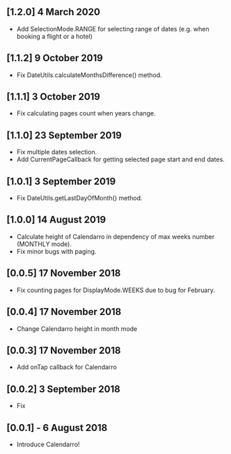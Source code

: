 ## [1.2.0] 4 March 2020

* Add SelectionMode.RANGE for selecting range of dates (e.g. when booking a flight or a hotel)

## [1.1.2] 9 October 2019

* Fix DateUtils.calculateMonthsDifference() method.

## [1.1.1] 3 October 2019

* Fix calculating pages count when years change.

## [1.1.0] 23 September 2019

* Fix multiple dates selection.
* Add CurrentPageCallback for getting selected page start and end dates.

## [1.0.1] 3 September 2019

* Fix DateUtils.getLastDayOfMonth() method.

## [1.0.0] 14 August 2019

* Calculate height of Calendarro in dependency of max weeks number (MONTHLY mode).
* Fix minor bugs with paging.

## [0.0.5] 17 November 2018

* Fix counting pages for DisplayMode.WEEKS due to bug for February.

## [0.0.4] 17 November 2018

* Change Calendarro height in month mode

## [0.0.3] 17 November 2018

* Add onTap callback for Calendarro

## [0.0.2] 3 September 2018

* Fix

## [0.0.1] - 6 August 2018

* Introduce Calendarro!


